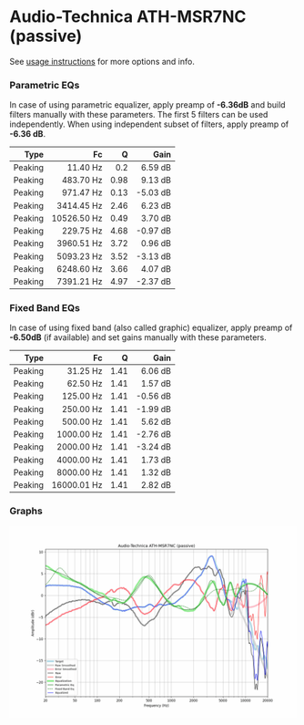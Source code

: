 # Audio-Technica ATH-MSR7NC (passive)
See [usage instructions](https://github.com/jaakkopasanen/AutoEq#usage) for more options and info.

### Parametric EQs
In case of using parametric equalizer, apply preamp of **-6.36dB** and build filters manually
with these parameters. The first 5 filters can be used independently.
When using independent subset of filters, apply preamp of **-6.36 dB**.

| Type    | Fc          |    Q | Gain     |
|--------:|------------:|-----:|---------:|
| Peaking | 11.40 Hz    | 0.2  | 6.59 dB  |
| Peaking | 483.70 Hz   | 0.98 | 9.13 dB  |
| Peaking | 971.47 Hz   | 0.13 | -5.03 dB |
| Peaking | 3414.45 Hz  | 2.46 | 6.23 dB  |
| Peaking | 10526.50 Hz | 0.49 | 3.70 dB  |
| Peaking | 229.75 Hz   | 4.68 | -0.97 dB |
| Peaking | 3960.51 Hz  | 3.72 | 0.96 dB  |
| Peaking | 5093.23 Hz  | 3.52 | -3.13 dB |
| Peaking | 6248.60 Hz  | 3.66 | 4.07 dB  |
| Peaking | 7391.21 Hz  | 4.97 | -2.37 dB |

### Fixed Band EQs
In case of using fixed band (also called graphic) equalizer, apply preamp of **-6.50dB**
(if available) and set gains manually with these parameters.

| Type    | Fc          |    Q | Gain     |
|--------:|------------:|-----:|---------:|
| Peaking | 31.25 Hz    | 1.41 | 6.06 dB  |
| Peaking | 62.50 Hz    | 1.41 | 1.57 dB  |
| Peaking | 125.00 Hz   | 1.41 | -0.56 dB |
| Peaking | 250.00 Hz   | 1.41 | -1.99 dB |
| Peaking | 500.00 Hz   | 1.41 | 5.62 dB  |
| Peaking | 1000.00 Hz  | 1.41 | -2.76 dB |
| Peaking | 2000.00 Hz  | 1.41 | -3.24 dB |
| Peaking | 4000.00 Hz  | 1.41 | 1.73 dB  |
| Peaking | 8000.00 Hz  | 1.41 | 1.32 dB  |
| Peaking | 16000.01 Hz | 1.41 | 2.82 dB  |

### Graphs
![](./Audio-Technica%20ATH-MSR7NC%20(passive).png)